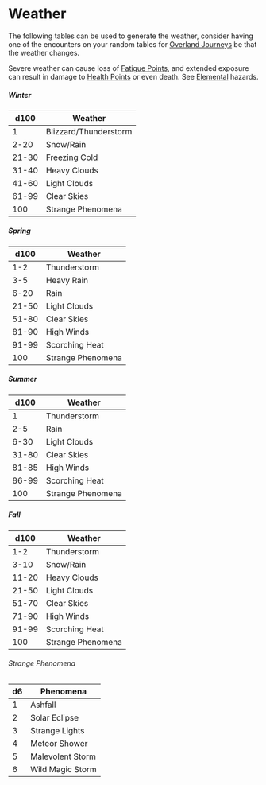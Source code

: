 # Weather

The following tables can be used to generate the weather, consider having one of the encounters on your random tables for [Overland Journeys](../../Game%20Procedures/Overland%20Journeys.md) be that the weather changes. 

Severe weather can cause loss of [Fatigue Points](../../Player%20Characters/Derived%20Statistics/Fatigue%20Points.md), and extended exposure can result in damage to [Health Points](../../Player%20Characters/Derived%20Statistics/Health%20Points.md) or even death. See [Elemental](Elemental.md) hazards. 

##### Winter
|d100|Weather|
|---|---|
|1|Blizzard/Thunderstorm|
|2-20|Snow/Rain|
|21-30|Freezing Cold|
|31-40|Heavy Clouds|
|41-60|Light Clouds|
|61-99|Clear Skies|
|100|Strange Phenomena|
##### Spring
|d100|Weather|
|---|---|
|1-2|Thunderstorm|
|3-5|Heavy Rain|
|6-20|Rain|
|21-50|Light Clouds|
|51-80|Clear Skies|
|81-90|High Winds|
|91-99|Scorching Heat|
|100|Strange Phenomena|
##### Summer
|d100|Weather|
|---|---|
|1|Thunderstorm|
|2-5|Rain|
|6-30|Light Clouds|
|31-80|Clear Skies|
|81-85|High Winds|
|86-99|Scorching Heat|
|100|Strange Phenomena|
##### Fall
|d100|Weather|
|---|---|
|1-2|Thunderstorm|
|3-10|Snow/Rain|
|11-20|Heavy Clouds|
|21-50|Light Clouds|
|51-70|Clear Skies|
|71-90|High Winds|
|91-99|Scorching Heat|
|100|Strange Phenomena
###### Strange Phenomena
|d6|Phenomena|
|---|---|
|1|Ashfall|
|2|Solar Eclipse|
|3|Strange Lights|
|4|Meteor Shower|
|5|Malevolent Storm|
|6|Wild Magic Storm|